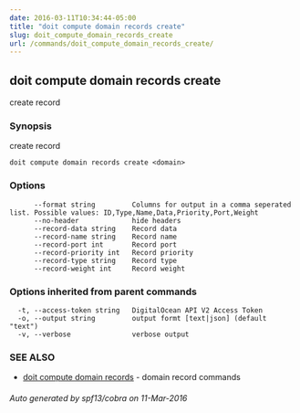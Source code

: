 ```yaml
---
date: 2016-03-11T10:34:44-05:00
title: "doit compute domain records create"
slug: doit_compute_domain_records_create
url: /commands/doit_compute_domain_records_create/
---
```

## doit compute domain records create

create record

### Synopsis


create record

```
doit compute domain records create <domain>
```

### Options

```
      --format string         Columns for output in a comma seperated list. Possible values: ID,Type,Name,Data,Priority,Port,Weight
      --no-header             hide headers
      --record-data string    Record data
      --record-name string    Record name
      --record-port int       Record port
      --record-priority int   Record priority
      --record-type string    Record type
      --record-weight int     Record weight
```

### Options inherited from parent commands

```
  -t, --access-token string   DigitalOcean API V2 Access Token
  -o, --output string         output formt [text|json] (default "text")
  -v, --verbose               verbose output
```

### SEE ALSO
* [doit compute domain records](/commands/doit_compute_domain_records/)	 - domain record commands

###### Auto generated by spf13/cobra on 11-Mar-2016
